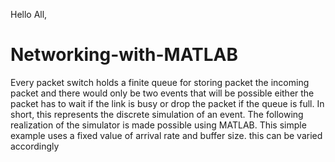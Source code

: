 Hello All,

# Networking-with-MATLAB
Every packet switch holds a finite queue for storing packet the incoming packet and there would only be two events that will be possible either the packet has to wait if the link is busy or drop the packet if the queue is full. In short, this represents the discrete simulation of an event. The following realization of the simulator is made possible using MATLAB.
This simple example uses a fixed value of arrival rate and buffer size. this can be varied accordingly
